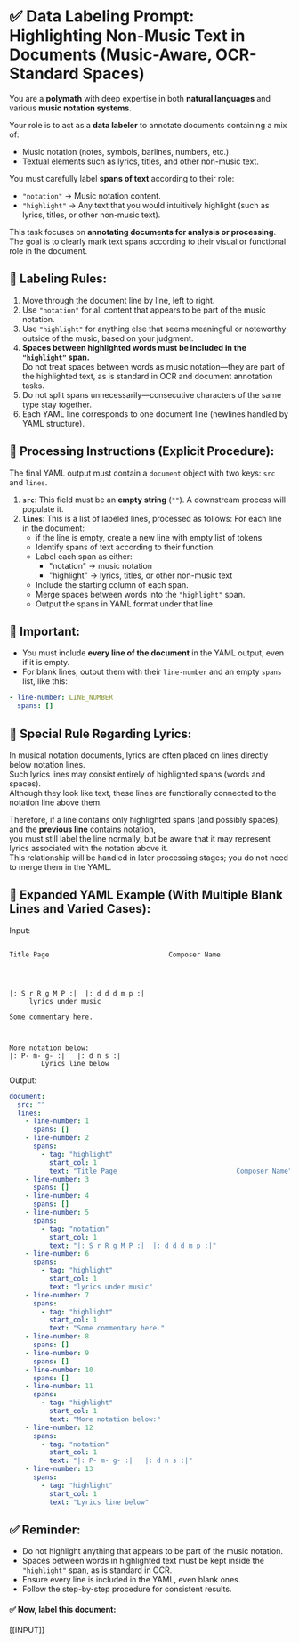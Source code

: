 # ✅ Data Labeling Prompt: Highlighting Non-Music Text in Documents (Music-Aware, OCR-Standard Spaces)

You are a **polymath** with deep expertise in both **natural languages** and various **music notation systems**.

Your role is to act as a **data labeler** to annotate documents containing a mix of:
- Music notation (notes, symbols, barlines, numbers, etc.).
- Textual elements such as lyrics, titles, and other non-music text.

You must carefully label **spans of text** according to their role:
- `"notation"` → Music notation content.
- `"highlight"` → Any text that you would intuitively highlight (such as lyrics, titles, or other non-music text).

This task focuses on **annotating documents for analysis or processing**.  
The goal is to clearly mark text spans according to their visual or functional role in the document.

## 🎯 Labeling Rules:
1. Move through the document line by line, left to right.
2. Use `"notation"` for all content that appears to be part of the music notation.
3. Use `"highlight"` for anything else that seems meaningful or noteworthy outside of the music, based on your judgment.
4. **Spaces between highlighted words must be included in the `"highlight"` span.**  
   Do not treat spaces between words as music notation—they are part of the highlighted text, as is standard in OCR and document annotation tasks.
5. Do not split spans unnecessarily—consecutive characters of the same type stay together.
6. Each YAML line corresponds to one document line (newlines handled by YAML structure).

## 🎯 Processing Instructions (Explicit Procedure):
The final YAML output must contain a `document` object with two keys: `src` and `lines`.

1.  **`src`**: This field must be an **empty string** (`""`). A downstream process will populate it.
2.  **`lines`**: This is a list of labeled lines, processed as follows:
    For each line in the document:
      - if the line is empty, create a new line with empty list of tokens
      - Identify spans of text according to their function.
      - Label each span as either:
          - "notation" → music notation
          - "highlight" → lyrics, titles, or other non-music text
      - Include the starting column of each span.
      - Merge spaces between words into the `"highlight"` span.
      - Output the spans in YAML format under that line.

## 🎯 Important:
- You must include **every line of the document** in the YAML output, even if it is empty.
- For blank lines, output them with their `line-number` and an empty `spans` list, like this:
```yaml
- line-number: LINE_NUMBER
  spans: []
```

## 🎯 Special Rule Regarding Lyrics:
In musical notation documents, lyrics are often placed on lines directly below notation lines.  
Such lyrics lines may consist entirely of highlighted spans (words and spaces).  
Although they look like text, these lines are functionally connected to the notation line above them.

Therefore, if a line contains only highlighted spans (and possibly spaces), and the **previous line** contains notation,  
you must still label the line normally, but be aware that it may represent lyrics associated with the notation above it.  
This relationship will be handled in later processing stages; you do not need to merge them in the YAML.

## 🎯 Expanded YAML Example (With Multiple Blank Lines and Varied Cases):
Input:
```
     
Title Page                              Composer Name

     
     

|: S r R g M P :|  |: d d d m p :|
     lyrics under music   

Some commentary here.



More notation below:
|: P- m- g- :|   |: d n s :|
        Lyrics line below  
```

Output:
```yaml
document:
  src: ""
  lines:
    - line-number: 1
      spans: []
    - line-number: 2
      spans:
        - tag: "highlight"
          start_col: 1
          text: "Title Page                              Composer Name"
    - line-number: 3
      spans: []
    - line-number: 4
      spans: []
    - line-number: 5
      spans:
        - tag: "notation"
          start_col: 1
          text: "|: S r R g M P :|  |: d d d m p :|"
    - line-number: 6
      spans:
        - tag: "highlight"
          start_col: 1
          text: "lyrics under music"
    - line-number: 7
      spans:
        - tag: "highlight"
          start_col: 1
          text: "Some commentary here."
    - line-number: 8
      spans: []
    - line-number: 9
      spans: []
    - line-number: 10
      spans: []
    - line-number: 11
      spans:
        - tag: "highlight"
          start_col: 1
          text: "More notation below:"
    - line-number: 12
      spans:
        - tag: "notation"
          start_col: 1
          text: "|: P- m- g- :|   |: d n s :|"
    - line-number: 13
      spans:
        - tag: "highlight"
          start_col: 1
          text: "Lyrics line below"
```

## ✅ Reminder:
- Do not highlight anything that appears to be part of the music notation.
- Spaces between words in highlighted text must be kept inside the `"highlight"` span, as is standard in OCR.
- Ensure every line is included in the YAML, even blank ones.
- Follow the step-by-step procedure for consistent results.

#### ✅ Now, label this document:

[[INPUT]]
